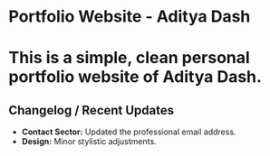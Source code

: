 # Portfolio Website - Aditya Dash 
# This is a simple, clean personal portfolio website of Aditya Dash.  

## Changelog / Recent Updates

* **Contact Sector:** Updated the professional email address.
* **Design:** Minor stylistic adjustments.